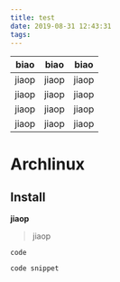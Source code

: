 ```yaml
---
title: test
date: 2019-08-31 12:43:31
tags:
---
```

|biao|biao|biao|
|:----:|:----:|:----:|
|jiaop|jiaop|jiaop|
|jiaop|jiaop|jiaop|
|jiaop|jiaop|jiaop|
|jiaop|jiaop|jiaop|

# Archlinux
## Install

**jiaop**

> jiaop
 
`
code
`

```
code snippet
```

